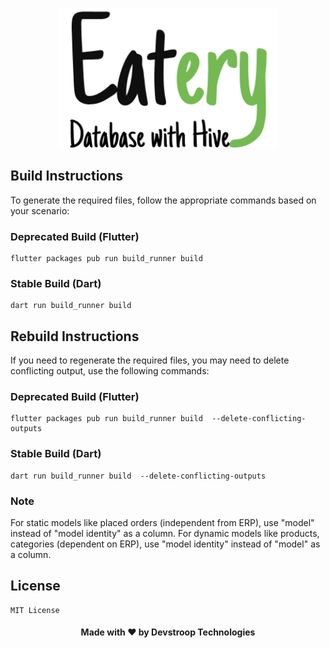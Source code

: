 <p align="center">
  <img src="https://raw.githubusercontent.com/devstroop/eatery_db/master/eatery_db.png" width="350px">
</p>


## Build Instructions

To generate the required files, follow the appropriate commands based on your scenario:

### Deprecated Build (Flutter)
```
flutter packages pub run build_runner build
```

### Stable Build (Dart)

```
dart run build_runner build
```

## Rebuild Instructions

If you need to regenerate the required files, you may need to delete conflicting output, use the following commands:

### Deprecated Build (Flutter)
```
flutter packages pub run build_runner build  --delete-conflicting-outputs
```

### Stable Build (Dart)

```
dart run build_runner build  --delete-conflicting-outputs
```

### Note

For static models like placed orders (independent from ERP), use "model" instead of "model identity" as a column.
For dynamic models like products, categories (dependent on ERP), use "model identity" instead of "model" as a column.


## License
  
  ```
  MIT License
  
  ```

  




<h4 align="center">Made with ❤ by Devstroop Technologies</h4>